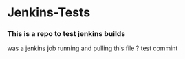 # Jenkins-Tests
### This is a repo to test jenkins builds

was a jenkins job running and pulling this file ? test commint
